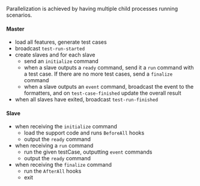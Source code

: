 Parallelization is achieved by having multiple child processes running scenarios.

#### Master
- load all features, generate test cases
- broadcast `test-run-started`
- create slaves and for each slave
  - send an `initialize` command
  - when a slave outputs a `ready` command, send it a `run` command with a test case. If there are no more test cases, send a `finalize` command
  - when a slave outputs an `event` command,
    broadcast the event to the formatters,
    and on `test-case-finished` update the overall result
- when all slaves have exited, broadcast `test-run-finished`

#### Slave
- when receiving the `initialize` command
  - load the support code and runs `BeforeAll` hooks
  - output the `ready` command
- when receiving a `run` command
  - run the given testCase, outputting `event` commands
  - output the `ready` command
- when receiving the `finalize` command
  - run the `AfterAll` hooks
  - exit
